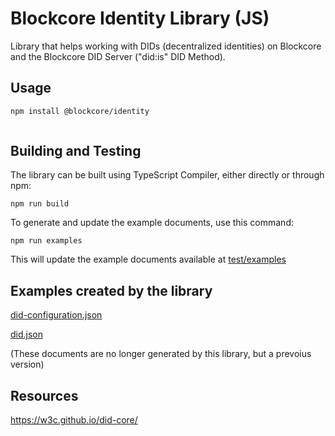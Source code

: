 # Blockcore Identity Library (JS)

Library that helps working with DIDs (decentralized identities) on Blockcore and the Blockcore DID Server ("did:is" DID Method).

## Usage

```sh
npm install @blockcore/identity
```

```ts

```

## Building and Testing

The library can be built using TypeScript Compiler, either directly or through npm:

```
npm run build
```

To generate and update the example documents, use this command:

```
npm run examples
```

This will update the example documents available at [test/examples](test/examples)

## Examples created by the library

[did-configuration.json](https://www.blockcore.net/.well-known/did-configuration.json)

[did.json](https://www.blockcore.net/.well-known/did.json)

(These documents are no longer generated by this library, but a prevoius version)

## Resources

https://w3c.github.io/did-core/
